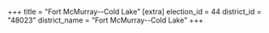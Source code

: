 +++
title = "Fort McMurray--Cold Lake"
[extra]
election_id = 44
district_id = "48023"
district_name = "Fort McMurray--Cold Lake"
+++
